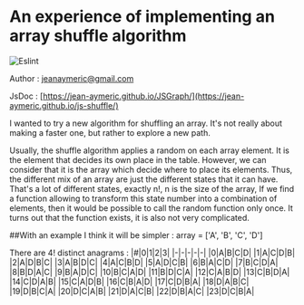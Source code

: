 # An experience of implementing an array shuffle algorithm
![Eslint](https://github.com/Jean-Aymeric/js-shuffle/workflows/Eslint/badge.svg)

Author : [jeanaymeric@gmail.com](mailto:jeanaymeric@gmail.com")

JsDoc : [https://jean-aymeric.github.io/JSGraph/](https://jean-aymeric.github.io/js-shuffle/)

I wanted to try a new algorithm for shuffling an array.
It's not really about making a faster one, but rather to explore a new path.

Usually, the shuffle algorithm applies a random on each array element.
It is the element that decides its own place in the table.
However, we can consider that it is the array which decide where to place its elements.
Thus, the different mix of an array are just the different states that it can have.
That's a lot of different states, exactly n!, n is the size of the array,
If we find a function allowing to transform this state number into a combination of elements,
then it would be possible to call the random function only once.
It turns out that the function exists, it is also not very complicated.

##With an example I think it will be simpler :
array = ['A', 'B', 'C', 'D']

There are 4! distinct anagrams :
|#|0|1|2|3|
|-|-|-|-|-|
|0|A|B|C|D|
|1|A|C|D|B|
|2|A|D|B|C|
|3|A|B|D|C|
|4|A|C|B|D|
|5|A|D|C|B|
|6|B|A|C|D|
|7|B|C|D|A|
|8|B|D|A|C|
|9|B|A|D|C|
|10|B|C|A|D|
|11|B|D|C|A|
|12|C|A|B|D|
|13|C|B|D|A|
|14|C|D|A|B|
|15|C|A|D|B|
|16|C|B|A|D|
|17|C|D|B|A|
|18|D|A|B|C|
|19|D|B|C|A|
|20|D|C|A|B|
|21|D|A|C|B|
|22|D|B|A|C|
|23|D|C|B|A|



